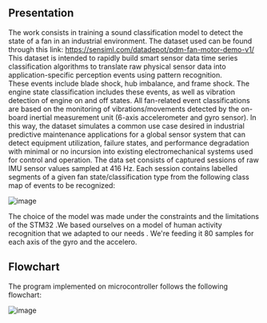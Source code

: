 ## Presentation 

The work consists in training a sound classification model to detect the state of a fan in an industrial environment. The dataset used can be found through this link:
https://sensiml.com/datadepot/pdm-fan-motor-demo-v1/
This dataset is intended to rapidly build smart sensor data time series classification algorithms to translate raw physical sensor data into application-specific perception events using pattern recognition.  
These events include blade shock, hub imbalance, and frame shock.  The engine state classification includes these events, as well as vibration detection of engine on and off states.
All fan-related event classifications are based on the monitoring of vibrations/movements detected by the on-board inertial measurement unit (6-axis accelerometer and gyro sensor). In this way, the dataset simulates a common use case desired in industrial predictive maintenance applications for a global sensor system that can detect equipment utilization, failure states, and performance degradation with minimal or no incursion into existing electromechanical systems used for control and operation.
The data set consists of captured sessions of raw IMU sensor values sampled at 416 Hz.  Each session contains labelled segments of a given fan state/classification type from the following class map of events to be recognized:

![image](https://user-images.githubusercontent.com/108965218/234117079-2f72806f-ed4b-4009-b672-a7d80ba0ac40.png)

The choice of the model was made under the constraints and the limitations of the STM32 .We based ourselves on a model of human activity recognition that we adapted to our needs . We're feeding it 80 samples for each axis of the gyro and the accelero.

## Flowchart

The program implemented on microcontroller follows the following flowchart:

![image](https://user-images.githubusercontent.com/108965218/234117234-a432dd39-b6c7-4f87-b7b8-d80f75665517.png)
